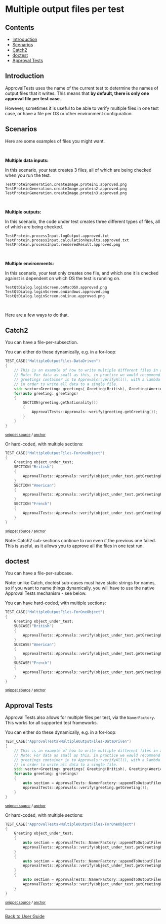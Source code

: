 <!--
GENERATED FILE - DO NOT EDIT
This file was generated by [MarkdownSnippets](https://github.com/SimonCropp/MarkdownSnippets).
Source File: /doc/mdsource/MultipleOutputFilesPerTest.source.md
To change this file edit the source file and then execute ./run_markdown_templates.sh.
-->

<a id="top"></a>

# Multiple output files per test

<!-- toc -->
## Contents

  * [Introduction](#introduction)
  * [Scenarios](#scenarios)
  * [Catch2](#catch2)
  * [doctest](#doctest)
  * [Approval Tests](#approval-tests)
<!-- endtoc -->


## Introduction

ApprovalTests uses the name of the current test to determine the names of output files that it writes. This means that **by default, there is only one approval file per test case**.

However, sometimes it is useful to be able to verify multiple files in one test case, or have a file per OS or other environment configuration.

## Scenarios

Here are some examples of files you might want.

&nbsp;

**Multiple data inputs:**

In this scenario, your test creates 3 files, all of which are being checked when you run the test.

```text
TestProteinGeneration.createImage.protein1.approved.png
TestProteinGeneration.createImage.protein2.approved.png
TestProteinGeneration.createImage.protein3.approved.png
```

&nbsp;

**Multiple outputs:**

In this scenario, the code under test creates three different types of files, all of which are being checked.

```text
TestProtein.processInput.logOutput.approved.txt
TestProtein.processInput.calculationResults.approved.txt
TestProtein.processInput.renderedResult.approved.png
```

&nbsp;

**Multiple environments:**

In this scenario, your test only creates one file, and which one it is checked against is dependent on which OS the test is running on.

```text
TestQtDialog.loginScreen.onMacOSX.approved.png
TestQtDialog.loginScreen.onWindows.approved.png
TestQtDialog.loginScreen.onLinux.approved.png
```

&nbsp;

Here are a few ways to do that.

## Catch2

You can have a file-per-subsection.

You can either do these dynamically, e.g. in a for-loop:

<!-- snippet: catch2_multiple_output_files_dynamic -->
<a id='snippet-catch2_multiple_output_files_dynamic'/></a>
```cpp
TEST_CASE("MultipleOutputFiles-DataDriven")
{
    // This is an example of how to write multiple different files in a single test.
    // Note: For data as small as this, in practice we would recommend passing the
    // greetings container in to Approvals::verifyAll(), with a lambda to format the output,
    // in order to write all data to a single file.
    std::vector<Greeting> greetings{ Greeting(British), Greeting(American), Greeting(French) };
    for(auto greeting: greetings)
    {
        SECTION(greeting.getNationality())
        {
            ApprovalTests::Approvals::verify(greeting.getGreeting());
        }
    }
}
```
<sup>[snippet source](/tests/Catch2_Tests/documentation/Catch2DocumentationSamples.cpp#L59-L75) / [anchor](#snippet-catch2_multiple_output_files_dynamic)</sup>
<!-- endsnippet -->

Or hard-coded, with multiple sections:

<!-- snippet: catch2_multiple_output_files_hard_coded -->
<a id='snippet-catch2_multiple_output_files_hard_coded'/></a>
```cpp
TEST_CASE("MultipleOutputFiles-ForOneObject")
{
    Greeting object_under_test;
    SECTION("British")
    {
        ApprovalTests::Approvals::verify(object_under_test.getGreetingFor(British));
    }
    SECTION("American")
    {
        ApprovalTests::Approvals::verify(object_under_test.getGreetingFor(American));
    }
    SECTION("French")
    {
        ApprovalTests::Approvals::verify(object_under_test.getGreetingFor(French));
    }
}
```
<sup>[snippet source](/tests/Catch2_Tests/documentation/Catch2DocumentationSamples.cpp#L77-L94) / [anchor](#snippet-catch2_multiple_output_files_hard_coded)</sup>
<!-- endsnippet -->

Note: Catch2 sub-sections continue to run even if the previous one failed. This is useful, as it allows you to approve all the files in one test run.

## doctest

You can have a file-per-subcase.

Note: unlike Catch, doctest sub-cases must have static strings for names, so if you want to name things dynamically, you will have to use the native Approval Tests mechanism - see below.

You can have hard-coded, with multiple sections:

<!-- snippet: doctest_multiple_output_files_hard_coded -->
<a id='snippet-doctest_multiple_output_files_hard_coded'/></a>
```cpp
TEST_CASE("MultipleOutputFiles-ForOneObject")
{
    Greeting object_under_test;
    SUBCASE("British")
    {
        ApprovalTests::Approvals::verify(object_under_test.getGreetingFor(British));
    }
    SUBCASE("American")
    {
        ApprovalTests::Approvals::verify(object_under_test.getGreetingFor(American));
    }
    SUBCASE("French")
    {
        ApprovalTests::Approvals::verify(object_under_test.getGreetingFor(French));
    }
}
```
<sup>[snippet source](/tests/DocTest_Tests/documentation/DocTestDocumentationSamples.cpp#L60-L77) / [anchor](#snippet-doctest_multiple_output_files_hard_coded)</sup>
<!-- endsnippet -->

## Approval Tests

Approval Tests also allows for multiple files per test, via the `NamerFactory`. This works for all supported test frameworks.

You can either do these dynamically, e.g. in a for-loop:

<!-- snippet: approvals_multiple_output_files_dynamic -->
<a id='snippet-approvals_multiple_output_files_dynamic'/></a>
```cpp
TEST_CASE("ApprovalTests-MultipleOutputFiles-DataDriven")
{
    // This is an example of how to write multiple different files in a single test.
    // Note: For data as small as this, in practice we would recommend passing the
    // greetings container in to Approvals::verifyAll(), with a lambda to format the output,
    // in order to write all data to a single file.
    std::vector<Greeting> greetings{ Greeting(British), Greeting(American), Greeting(French) };
    for(auto greeting: greetings)
    {
        auto section = ApprovalTests::NamerFactory::appendToOutputFilename(greeting.getNationality());
        ApprovalTests::Approvals::verify(greeting.getGreeting());
    }
}
```
<sup>[snippet source](/tests/DocTest_Tests/documentation/DocTestDocumentationSamples.cpp#L79-L93) / [anchor](#snippet-approvals_multiple_output_files_dynamic)</sup>
<!-- endsnippet -->

Or hard-coded, with multiple sections:

<!-- snippet: approvals_multiple_output_files_hard_coded -->
<a id='snippet-approvals_multiple_output_files_hard_coded'/></a>
```cpp
TEST_CASE("ApprovalTests-MultipleOutputFiles-ForOneObject")
{
    Greeting object_under_test;
    {
        auto section = ApprovalTests::NamerFactory::appendToOutputFilename("British");
        ApprovalTests::Approvals::verify(object_under_test.getGreetingFor(British));
    }
    {
        auto section = ApprovalTests::NamerFactory::appendToOutputFilename("American");
        ApprovalTests::Approvals::verify(object_under_test.getGreetingFor(American));
    }
    {
        auto section = ApprovalTests::NamerFactory::appendToOutputFilename("French");
        ApprovalTests::Approvals::verify(object_under_test.getGreetingFor(French));
    }
}
```
<sup>[snippet source](/tests/DocTest_Tests/documentation/DocTestDocumentationSamples.cpp#L95-L112) / [anchor](#snippet-approvals_multiple_output_files_hard_coded)</sup>
<!-- endsnippet -->
 

---

[Back to User Guide](/doc/README.md#top)

